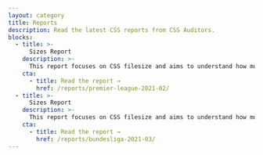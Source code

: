 ```yaml
---
layout: category
title: Reports
description: Read the latest CSS reports from CSS Auditors.
blocks:
  - title: >-
      Sizes Report
    description: >-
      This report focuses on CSS filesize and aims to understand how much CSS code is needed to build a site in Premier League sites.
    cta:
      - title: Read the report →
        href: /reports/premier-league-2021-02/
  - title: >-
      Sizes Report
    description: >-
      This report focuses on CSS filesize and aims to understand how much CSS code is needed to build a site in Bunderliga sites.
    cta:
      - title: Read the report →
        href: /reports/bundesliga-2021-03/
---
```

